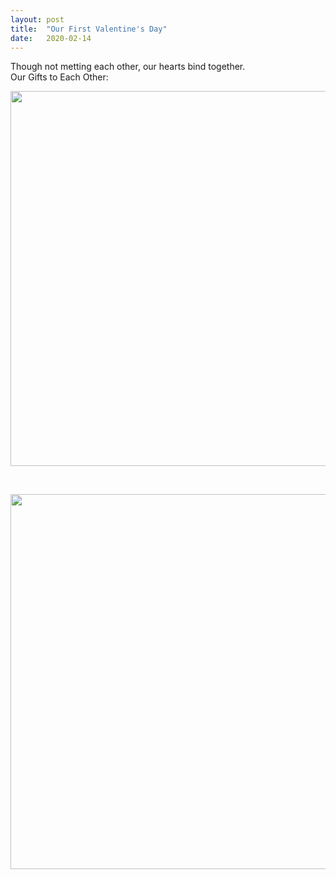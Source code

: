 ```yaml
---
layout: post
title:  "Our First Valentine's Day"
date:   2020-02-14
---
```

Though not metting each other, our hearts bind together. 
<br/>
Our Gifts to Each Other:

<p align="center"><img src="../../../images/IMG_2897.JPG" width="600"/></p>

<br/>

<p align="center"><img src="../../../images/IMG_4908.JPG" width="600"/></p>